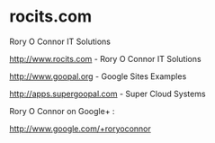 # rocits.com
Rory O Connor IT Solutions

http://www.rocits.com - Rory O Connor IT Solutions

http://www.goopal.org - Google Sites Examples

http://apps.supergoopal.com - Super Cloud Systems


Rory O Connor on Google+ : 

http://www.google.com/+roryoconnor

